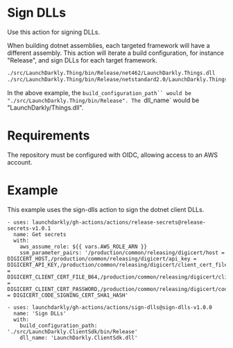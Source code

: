 # Sign DLLs

Use this action for signing DLLs. 

When building dotnet assemblies, each targeted framework will have a different assembly. This action will iterate a build configuration, for instance "Release", and sign DLLs for each target framework.

```bash
./src/LaunchDarkly.Thing/bin/Release/net462/LaunchDarkly.Things.dll
./src/LaunchDarkly.Thing/bin/Release/netstandard2.0/LaunchDarkly.Things.dll
```

In the above example, the `build_configuration_path`` would be "./src/LaunchDarkly.Thing/bin/Release".
The `dll_name` would be "LaunchDarkly/Things.dll".

# Requirements

The repository must be configured with OIDC, allowing access to an AWS account.

# Example

This example uses the sign-dlls action to sign the dotnet client DLLs.
```
- uses: launchdarkly/gh-actions/actions/release-secrets@release-secrets-v1.0.1
  name: Get secrets
  with:
    aws_assume_role: ${{ vars.AWS_ROLE_ARN }}
    ssm_parameter_pairs: '/production/common/releasing/digicert/host = DIGICERT_HOST,/production/common/releasing/digicert/api_key = DIGICERT_API_KEY,/production/common/releasing/digicert/client_cert_file_b64 = DIGICERT_CLIENT_CERT_FILE_B64,/production/common/releasing/digicert/client_cert_password = DIGICERT_CLIENT_CERT_PASSWORD,/production/common/releasing/digicert/code_signing_cert_sha1_hash = DIGICERT_CODE_SIGNING_CERT_SHA1_HASH'

- uses: launchdarkly/gh-actions/actions/sign-dlls@sign-dlls-v1.0.0
  name: 'Sign DLLs'
  with:
    build_configuration_path: './src/LaunchDarkly.ClientSdk/bin/Release'
    dll_name: 'LaunchDarkly.ClientSdk.dll'
```
